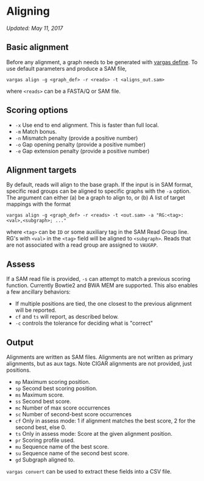 # Aligning
_Updated: May 11, 2017_

## Basic alignment

Before any alignment, a graph needs to be generated with [vargas define](define.md). To use default parameters and produce a SAM file,

```
vargas align -g <graph_def> -r <reads> -t <aligns_out.sam>
```

where `<reads>` can be a FASTA/Q or SAM file.

## Scoring options

- `-x` Use end to end alignment. This is faster than full local.
- `-m` Match bonus.
- `-n` Mismatch penalty (provide a positive number)
- `-o` Gap opening penalty (provide a positive number)
- `-e` Gap extension penalty (provide a positive number)

## Alignment targets

By default, reads will align to the base graph. If the input is in SAM format, specific read groups can be aligned to specific graphs with the `-a` option. The argument can either (a) be a graph to align to, or (b) A list of target mappings with the format

```
vargas align -g <graph_def> -r <reads> -t <out.sam> -a "RG:<tag>:<val>,<subgraph>; ..."
```

where `<tag>` can be `ID` or some auxiliary tag in the SAM Read Group line. RG's with `<val>` in the `<tag>` field will be aligned to `<subgraph>`. Reads that are not associated with a read group are assigned to `VAUGRP`.

## Assess

If a SAM read file is provided, `-s` can attempt to match a previous scoring function. Currently Bowtie2 and BWA MEM are supported. This also enables a few ancillary behaviors:

- If multiple positions are tied, the one closest to the previous alignment will be reported.
- `cf` and `ts` will report, as described below.
- `-c` controls the tolerance for deciding what is "correct"

## Output

Alignments are written as SAM files. Alignments are not written as primary alignments, but as aux tags. Note CIGAR alignments are not provided, just positions.

- `mp` Maximum scoring position.
- `sp` Second best scoring position.
- `ms` Maximum score.
- `ss` Second best score.
- `mc` Number of max score occurrences
- `sc` Number of second-best score occurrences
- `cf` Only in assess mode: 1 if alignment matches the best score, 2 for the second best, else 0.
- `ts` Only in assess mode: Score at the given alignment position.
- `pr` Scoring profile used.
- `mu` Sequence name of the best score.
- `su` Sequence name of the second best score.
- `gd` Subgraph aligned to.

`vargas convert` can be used to extract these fields into a CSV file.